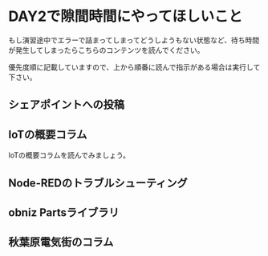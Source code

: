 # DAY2で隙間時間にやってほしいこと

もし演習途中でエラーで詰まってしまってどうしようもない状態など、待ち時間が発生してしまったらこちらのコンテンツを読んでください。

優先度順に記載していますので、上から順番に読んで指示がある場合は実行して下さい。

## シェアポイントへの投稿

## IoTの概要コラム

IoTの概要コラムを読んでみましょう。

## Node-REDのトラブルシューティング

## obniz Partsライブラリ

## 秋葉原電気街のコラム

